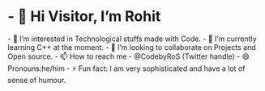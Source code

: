 <h1>- 👋 Hi Visitor, I’m Rohit</h1>
- 👀 I’m interested in Technological stuffs made with Code.
- 🌱 I’m currently learning C++ at the moment.
- 💞️ I’m looking to collaborate on Projects and Open source.
- 📫 How to reach me - @CodebyRoS (Twitter handle)
- 😄 Pronouns:he/him
- ⚡ Fun fact: I am very sophisticated and have a lot of sense of humour.

<!---
ProjectsRO-hit/ProjectsRO-hit is a ✨ special ✨ repository because its `README.md` (this file) appears on your GitHub profile.
You can click the Preview link to take a look at your changes.
--->

